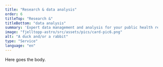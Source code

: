 ```yaml
---
title: "Research & data analysis"
order: 6
titleTop: "Research &"
titleBottom: "data analysis"
summary: 'Expert data management and analysis for your public health research project.'
image: "fjelltopp-astro/src/assets/pics/card-pic6.png"
alt: "A duck and/or a rabbit"
type: "Service"
language: "en"
---
```


Here goes the body.